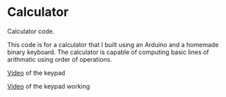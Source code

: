 # Calculator
Calculator code.

This code is for a calculator that I built using an Arduino
and a homemade binary keyboard. The calculator is capable of computing
basic lines of arithmatic using order of operations.

[Video](https://youtu.be/wXlXEuidoyI) of the keypad

[Video](https://youtu.be/z0CRZwpQI6k) of the keypad working
